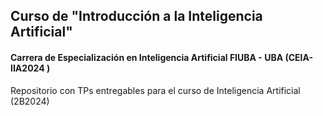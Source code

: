 ## Curso de "Introducción a la Inteligencia Artificial"
#### Carrera de Especialización en Inteligencia Artificial FIUBA - UBA (CEIA-IIA2024 )

 Repositorio con TPs entregables para el curso de Inteligencia Artificial (2B2024)
